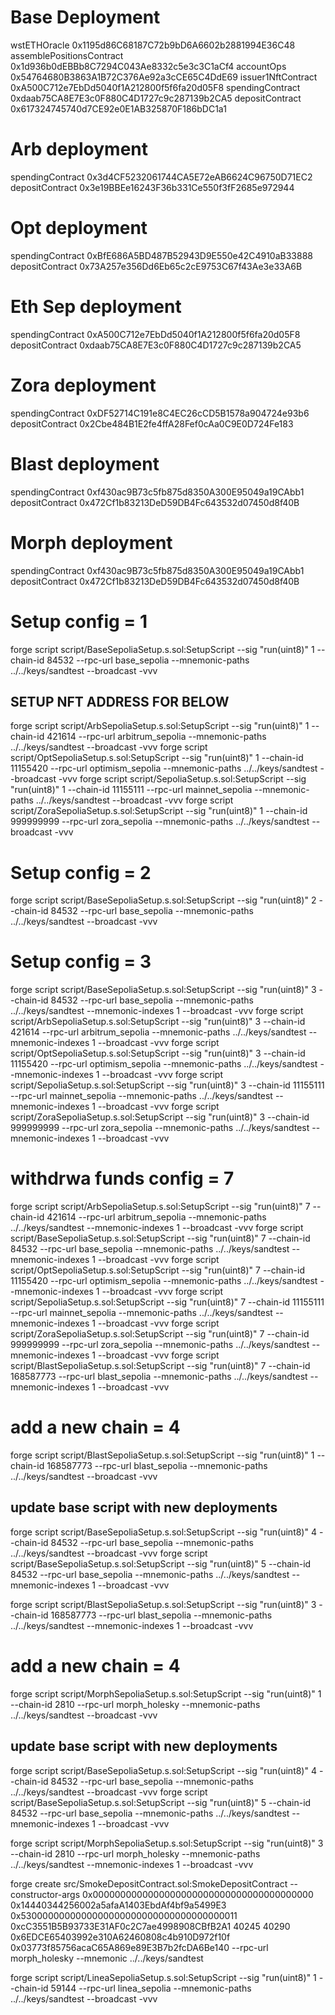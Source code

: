 # Base Deployment
wstETHOracle 0x1195d86C68187C72b9bD6A6602b2881994E36C48
assemblePositionsContract 0x1d936b0dEBBb8C7294C043Ae8332c5e3c3C1aCf4
accountOps 0x54764680B3863A1B72C376Ae92a3cCE65C4DdE69
issuer1NftContract 0xA500C712e7EbDd5040f1A212800f5f6fa20d05F8
spendingContract 0xdaab75CA8E7E3c0F880C4D1727c9c287139b2CA5
depositContract 0x617324745740d7CE92e0E1AB325870F186bDC1a1

# Arb deployment
spendingContract 0x3d4CF5232061744CA5E72eAB6624C96750D71EC2
depositContract 0x3e19BBEe16243F36b331Ce550f3fF2685e972944

# Opt deployment
spendingContract 0xBfE686A5BD487B52943D9E550e42C4910aB33888
depositContract 0x73A257e356Dd6Eb65c2cE9753C67f43Ae3e33A6B

# Eth Sep deployment
spendingContract 0xA500C712e7EbDd5040f1A212800f5f6fa20d05F8
depositContract 0xdaab75CA8E7E3c0F880C4D1727c9c287139b2CA5

# Zora deployment
spendingContract 0xDF52714C191e8C4EC26cCD5B1578a904724e93b6
depositContract 0x2Cbe484B1E2fe4ffA28Fef0cAa0C9E0D724Fe183

# Blast deployment
spendingContract 0xf430ac9B73c5fb875d8350A300E95049a19CAbb1
depositContract 0x472Cf1b83213DeD59DB4Fc643532d07450d8f40B

# Morph deployment
spendingContract 0xf430ac9B73c5fb875d8350A300E95049a19CAbb1
depositContract 0x472Cf1b83213DeD59DB4Fc643532d07450d8f40B

# Setup config = 1
forge script script/BaseSepoliaSetup.s.sol:SetupScript --sig "run(uint8)" 1 --chain-id 84532 --rpc-url base_sepolia --mnemonic-paths ../../keys/sandtest --broadcast -vvv

## SETUP NFT ADDRESS FOR BELOW
forge script script/ArbSepoliaSetup.s.sol:SetupScript --sig "run(uint8)" 1 --chain-id 421614 --rpc-url arbitrum_sepolia --mnemonic-paths ../../keys/sandtest --broadcast -vvv
forge script script/OptSepoliaSetup.s.sol:SetupScript --sig "run(uint8)" 1 --chain-id 11155420 --rpc-url optimism_sepolia --mnemonic-paths ../../keys/sandtest --broadcast -vvv
forge script script/SepoliaSetup.s.sol:SetupScript --sig "run(uint8)" 1 --chain-id 11155111 --rpc-url mainnet_sepolia --mnemonic-paths ../../keys/sandtest --broadcast -vvv
forge script script/ZoraSepoliaSetup.s.sol:SetupScript --sig "run(uint8)" 1 --chain-id 999999999 --rpc-url zora_sepolia --mnemonic-paths ../../keys/sandtest --broadcast -vvv

# Setup config = 2
forge script script/BaseSepoliaSetup.s.sol:SetupScript --sig "run(uint8)" 2 --chain-id 84532 --rpc-url base_sepolia --mnemonic-paths ../../keys/sandtest --broadcast -vvv

# Setup config = 3
forge script script/BaseSepoliaSetup.s.sol:SetupScript --sig "run(uint8)" 3 --chain-id 84532 --rpc-url base_sepolia --mnemonic-paths ../../keys/sandtest --mnemonic-indexes 1 --broadcast -vvv
forge script script/ArbSepoliaSetup.s.sol:SetupScript --sig "run(uint8)" 3 --chain-id 421614 --rpc-url arbitrum_sepolia --mnemonic-paths ../../keys/sandtest --mnemonic-indexes 1 --broadcast -vvv
forge script script/OptSepoliaSetup.s.sol:SetupScript --sig "run(uint8)" 3 --chain-id 11155420 --rpc-url optimism_sepolia --mnemonic-paths ../../keys/sandtest --mnemonic-indexes 1 --broadcast -vvv
forge script script/SepoliaSetup.s.sol:SetupScript --sig "run(uint8)" 3 --chain-id 11155111 --rpc-url mainnet_sepolia --mnemonic-paths ../../keys/sandtest --mnemonic-indexes 1 --broadcast -vvv
forge script script/ZoraSepoliaSetup.s.sol:SetupScript --sig "run(uint8)" 3 --chain-id 999999999 --rpc-url zora_sepolia --mnemonic-paths ../../keys/sandtest --mnemonic-indexes 1 --broadcast -vvv

# withdrwa funds config = 7
forge script script/ArbSepoliaSetup.s.sol:SetupScript --sig "run(uint8)" 7 --chain-id 421614 --rpc-url arbitrum_sepolia --mnemonic-paths ../../keys/sandtest --mnemonic-indexes 1 --broadcast -vvv
forge script script/BaseSepoliaSetup.s.sol:SetupScript --sig "run(uint8)" 7 --chain-id 84532 --rpc-url base_sepolia --mnemonic-paths ../../keys/sandtest --mnemonic-indexes 1 --broadcast -vvv
forge script script/OptSepoliaSetup.s.sol:SetupScript --sig "run(uint8)" 7 --chain-id 11155420 --rpc-url optimism_sepolia --mnemonic-paths ../../keys/sandtest --mnemonic-indexes 1 --broadcast -vvv
forge script script/SepoliaSetup.s.sol:SetupScript --sig "run(uint8)" 7 --chain-id 11155111 --rpc-url mainnet_sepolia --mnemonic-paths ../../keys/sandtest --mnemonic-indexes 1 --broadcast -vvv
forge script script/ZoraSepoliaSetup.s.sol:SetupScript --sig "run(uint8)" 7 --chain-id 999999999 --rpc-url zora_sepolia --mnemonic-paths ../../keys/sandtest --mnemonic-indexes 1 --broadcast -vvv
forge script script/BlastSepoliaSetup.s.sol:SetupScript --sig "run(uint8)" 7 --chain-id 168587773 --rpc-url blast_sepolia --mnemonic-paths ../../keys/sandtest --mnemonic-indexes 1 --broadcast -vvv

# add a new chain = 4
forge script script/BlastSepoliaSetup.s.sol:SetupScript --sig "run(uint8)" 1 --chain-id 168587773 --rpc-url blast_sepolia --mnemonic-paths ../../keys/sandtest --broadcast -vvv

## update base script with new deployments
forge script script/BaseSepoliaSetup.s.sol:SetupScript --sig "run(uint8)" 4 --chain-id 84532 --rpc-url base_sepolia --mnemonic-paths ../../keys/sandtest --broadcast -vvv
forge script script/BaseSepoliaSetup.s.sol:SetupScript --sig "run(uint8)" 5 --chain-id 84532 --rpc-url base_sepolia --mnemonic-paths ../../keys/sandtest --mnemonic-indexes 1 --broadcast -vvv

forge script script/BlastSepoliaSetup.s.sol:SetupScript --sig "run(uint8)" 3 --chain-id 168587773 --rpc-url blast_sepolia --mnemonic-paths ../../keys/sandtest --mnemonic-indexes 1 --broadcast -vvv

# add a new chain = 4
forge script script/MorphSepoliaSetup.s.sol:SetupScript --sig "run(uint8)" 1 --chain-id 2810 --rpc-url morph_holesky --mnemonic-paths ../../keys/sandtest --broadcast -vvv

## update base script with new deployments
forge script script/BaseSepoliaSetup.s.sol:SetupScript --sig "run(uint8)" 4 --chain-id 84532 --rpc-url base_sepolia --mnemonic-paths ../../keys/sandtest --broadcast -vvv
forge script script/BaseSepoliaSetup.s.sol:SetupScript --sig "run(uint8)" 5 --chain-id 84532 --rpc-url base_sepolia --mnemonic-paths ../../keys/sandtest --mnemonic-indexes 1 --broadcast -vvv

forge script script/MorphSepoliaSetup.s.sol:SetupScript --sig "run(uint8)" 3 --chain-id 2810 --rpc-url morph_holesky --mnemonic-paths ../../keys/sandtest --mnemonic-indexes 1 --broadcast -vvv

forge create src/SmokeDepositContract.sol:SmokeDepositContract --constructor-args 0x0000000000000000000000000000000000000000 0x14440344256002a5afaA1403EbdAf4bf9a5499E3 0x5300000000000000000000000000000000000011 0xcC3551B5B93733E31AF0c2C7ae4998908CBfB2A1 40245 40290 0x6EDCE65403992e310A62460808c4b910D972f10f 0x03773f85756acaC65A869e89E3B7b2fcDA6Be140 --rpc-url morph_holesky --mnemonic ../../keys/sandtest

forge script script/LineaSepoliaSetup.s.sol:SetupScript --sig "run(uint8)" 1 --chain-id 59144 --rpc-url linea_sepolia --mnemonic-paths ../../keys/sandtest --broadcast -vvv
